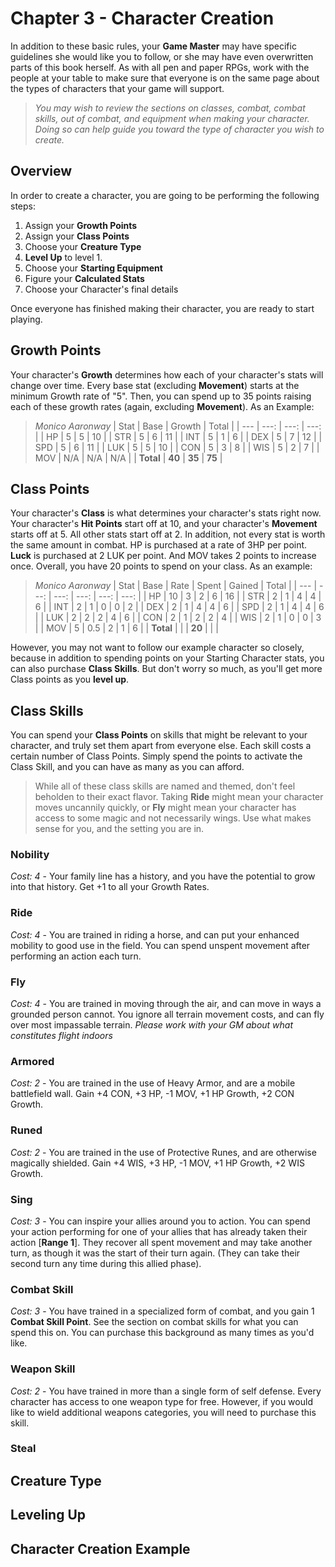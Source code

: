 # Chapter 3 - Character Creation
In addition to these basic rules, your **Game Master** may have specific guidelines she would like you to follow, or she may have even overwritten parts of this book herself. As with all pen and paper RPGs, work with the people at your table to make sure that everyone is on the same page about the types of characters that your game will support.
>*You may wish to review the sections on classes, combat, combat skills, out of combat, and equipment when making your character. Doing so can help guide you toward the type of character you wish to create.*

## Overview
In order to create a character, you are going to be performing the following steps:
1. Assign your **Growth Points**
1. Assign your **Class Points**
1. Choose your **Creature Type**
1. **Level Up** to level 1.
1. Choose your **Starting Equipment**
1. Figure your **Calculated Stats**
1. Choose your Character's final details

Once everyone has finished making their character, you are ready to start playing.

## Growth Points
Your character's **Growth** determines how each of your character's stats will change over time. Every base stat (excluding **Movement**) starts at the minimum Growth rate of "5". Then, you can spend up to 35 points raising each of these growth rates (again, excluding **Movement**). As an Example:

>*Monico Aaronway*
>| Stat      | Base   | Growth | Total  |
>| ---       | ---:   | ---:   | ---:   |
>| HP        | 5      | 5      | 10     |
>| STR       | 5      | 6      | 11     |
>| INT       | 5      | 1      | 6      |
>| DEX       | 5      | 7      | 12     |
>| SPD       | 5      | 6      | 11     |
>| LUK       | 5      | 5      | 10     |
>| CON       | 5      | 3      | 8      |
>| WIS       | 5      | 2      | 7      |
>| MOV       | N/A    | N/A    | N/A    |
>| **Total** | **40** | **35** | **75** |

## Class Points
Your character's **Class** is what determines your character's stats right now. Your character's **Hit Points** start off at 10, and your character's **Movement** starts off at 5. All other stats start off at 2. In addition, not every stat is worth the same amount in combat. HP is purchased at a rate of 3HP per point. **Luck** is purchased at 2 LUK per point. And MOV takes 2 points to increase once. Overall, you have 20 points to spend on your class. As an example:
>*Monico Aaronway*
>| Stat      | Base | Rate | Spent  | Gained | Total |
>| ---       | ---: | ---: | ---:   | ---:   | ---:  |
>| HP        | 10   | 3    | 2      | 6      | 16    |
>| STR       | 2    | 1    | 4      | 4      | 6     |
>| INT       | 2    | 1    | 0      | 0      | 2     |
>| DEX       | 2    | 1    | 4      | 4      | 6     |
>| SPD       | 2    | 1    | 4      | 4      | 6     |
>| LUK       | 2    | 2    | 2      | 4      | 6     |
>| CON       | 2    | 1    | 2      | 2      | 4     |
>| WIS       | 2    | 1    | 0      | 0      | 3     |
>| MOV       | 5    | 0.5  | 2      | 1      | 6     |
>| **Total** |      |      | **20** |        |       |

However, you may not want to follow our example character so closely, because in addition to spending points on your Starting Character stats, you can also purchase **Class Skills**. But don't worry so much, as you'll get more Class points as you **level up**.

## Class Skills
You can spend your **Class Points** on skills that might be relevant to your character, and truly set them apart from everyone else. Each skill costs a certain number of Class Points. Simply spend the points to activate the Class Skill, and you can have as many as you can afford.

>While all of these class skills are named and themed, don't feel beholden to their exact flavor. Taking **Ride** might mean your character moves uncannily quickly, or **Fly** might mean your character has access to some magic and not necessarily wings. Use what makes sense for you, and the setting you are in.

### Nobility
*Cost: 4* - Your family line has a history, and you have the potential to grow into that history. Get +1 to all your Growth Rates.

### Ride
*Cost: 4* - You are trained in riding a horse, and can put your enhanced mobility to good use in the field. You can spend unspent movement after performing an action each turn.

### Fly
*Cost: 4* - You are trained in moving through the air, and can move in ways a grounded person cannot. You ignore all terrain movement costs, and can fly over most impassable terrain. *Please work with your GM about what constitutes flight indoors*

### Armored
*Cost: 2* - You are trained in the use of Heavy Armor, and are a mobile battlefield wall. Gain +4 CON, +3 HP, -1 MOV, +1 HP Growth, +2 CON Growth.

### Runed
*Cost: 2* - You are trained in the use of Protective Runes, and are otherwise magically shielded. Gain +4 WIS, +3 HP, -1 MOV, +1 HP Growth, +2 WIS Growth.

### Sing
*Cost: 3* - You can inspire your allies around you to action. You can spend your action performing for one of your allies that has already taken their action [**Range 1**]. They recover all spent movement and may take another turn, as though it was the start of their turn again. (They can take their second turn any time during this allied phase).

### Combat Skill
*Cost: 3* - You have trained in a specialized form of combat, and you gain 1 **Combat Skill Point**. See the section on combat skills for what you can spend this on. You can purchase this background as many times as you'd like.

### Weapon Skill
*Cost: 2* - You have trained in more than a single form of self defense. Every character has access to one weapon type for free. However, if you would like to wield additional weapons categories, you will need to purchase this skill.

### Steal


## Creature Type

## Leveling Up

## Character Creation Example